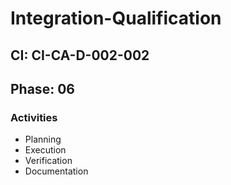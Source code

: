 # Integration-Qualification

## CI: CI-CA-D-002-002
## Phase: 06

### Activities
- Planning
- Execution
- Verification
- Documentation
